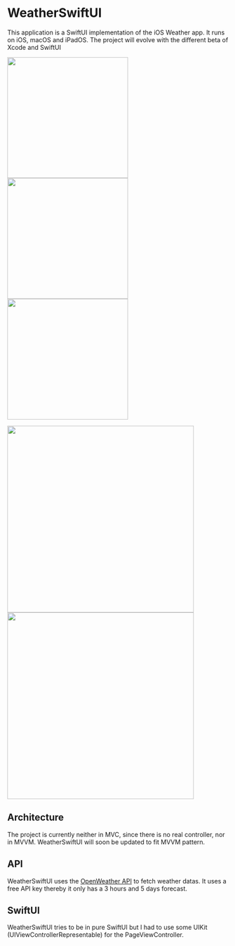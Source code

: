 # WeatherSwiftUI

This application is a SwiftUI implementation of the iOS Weather app.
It runs on iOS, macOS and iPadOS. The project will evolve with the different beta of Xcode and SwiftUI

<p float="left">
  <image src="https://user-images.githubusercontent.com/22772021/62471530-2335fd00-b79d-11e9-8ee8-f464d5aad186.png" width="275"/>
  <image src="https://user-images.githubusercontent.com/22772021/62471534-24672a00-b79d-11e9-85f1-992af7f05e21.png" width="275"/>
  <image src="https://user-images.githubusercontent.com/22772021/62471529-229d6680-b79d-11e9-810d-c1a84f4f05c5.png" width="275"/>
</p>

<p float="left">
  <image src="https://user-images.githubusercontent.com/22772021/62767690-87a2d600-ba95-11e9-9619-b6c6d189e5c4.png" width="425"/>
  <image src="https://user-images.githubusercontent.com/22772021/62767685-870a3f80-ba95-11e9-9038-5cffda327f5b.png" width="425"/>
</p>

## Architecture

The project is currently neither in MVC, since there is no real controller, nor in MVVM. WeatherSwiftUI will soon be updated to fit MVVM pattern.

## API

WeatherSwiftUI uses the [OpenWeather API](https://openweathermap.org) to fetch weather datas. It uses a free API key thereby it only has a 3 hours and 5 days forecast.

## SwiftUI

WeatherSwiftUI tries to be in pure SwiftUI but I had to use some UIKit (UIViewControllerRepresentable) for the PageViewController.

